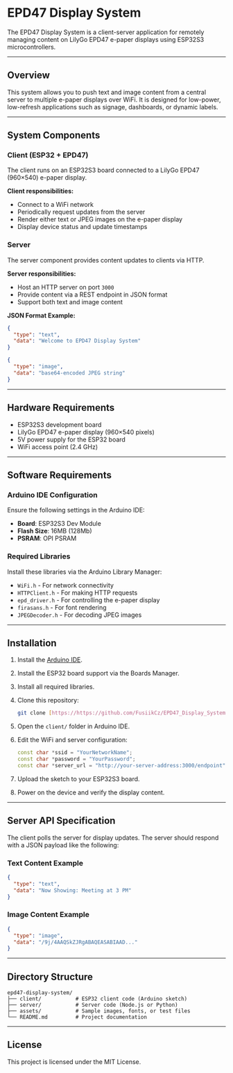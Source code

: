 # EPD47 Display System

The EPD47 Display System is a client-server application for remotely managing content on LilyGo EPD47 e-paper displays using ESP32S3 microcontrollers.

---

## Overview

This system allows you to push text and image content from a central server to multiple e-paper displays over WiFi. It is designed for low-power, low-refresh applications such as signage, dashboards, or dynamic labels.

---

## System Components

### Client (ESP32 + EPD47)

The client runs on an ESP32S3 board connected to a LilyGo EPD47 (960×540) e-paper display.

**Client responsibilities:**

- Connect to a WiFi network
- Periodically request updates from the server
- Render either text or JPEG images on the e-paper display
- Display device status and update timestamps

### Server

The server component provides content updates to clients via HTTP.

**Server responsibilities:**

- Host an HTTP server on port `3000`
- Provide content via a REST endpoint in JSON format
- Support both text and image content

**JSON Format Example:**

```json
{
  "type": "text",
  "data": "Welcome to EPD47 Display System"
}
````

```json
{
  "type": "image",
  "data": "base64-encoded JPEG string"
}
```

-----

## Hardware Requirements

  * ESP32S3 development board
  * LilyGo EPD47 e-paper display (960×540 pixels)
  * 5V power supply for the ESP32 board
  * WiFi access point (2.4 GHz)

-----

## Software Requirements

### Arduino IDE Configuration

Ensure the following settings in the Arduino IDE:

  * **Board**: ESP32S3 Dev Module
  * **Flash Size**: 16MB (128Mb)
  * **PSRAM**: OPI PSRAM

### Required Libraries

Install these libraries via the Arduino Library Manager:

  * `WiFi.h` - For network connectivity
  * `HTTPClient.h` - For making HTTP requests
  * `epd_driver.h` - For controlling the e-paper display
  * `firasans.h` - For font rendering
  * `JPEGDecoder.h` - For decoding JPEG images

-----

## Installation

1.  Install the [Arduino IDE](https://www.arduino.cc/en/software).

2.  Install the ESP32 board support via the Boards Manager.

3.  Install all required libraries.

4.  Clone this repository:

    ```sh
    git clone [https://https://github.com/FusiikCz/EPD47_Display_System.git](https://https://github.com/FusiikCz/EPD47_Display_System.git)
    ```

5.  Open the `client/` folder in Arduino IDE.

6.  Edit the WiFi and server configuration:

    ```cpp
    const char *ssid = "YourNetworkName";
    const char *password = "YourPassword";
    const char *server_url = "http://your-server-address:3000/endpoint";
    ```

7.  Upload the sketch to your ESP32S3 board.

8.  Power on the device and verify the display content.

-----

## Server API Specification

The client polls the server for display updates. The server should respond with a JSON payload like the following:

### Text Content Example

```json
{
  "type": "text",
  "data": "Now Showing: Meeting at 3 PM"
}
```

### Image Content Example

```json
{
  "type": "image",
  "data": "/9j/4AAQSkZJRgABAQEASABIAAD..."
}
```

-----

## Directory Structure

```
epd47-display-system/
├── client/           # ESP32 client code (Arduino sketch)
├── server/           # Server code (Node.js or Python)
├── assets/           # Sample images, fonts, or test files
└── README.md         # Project documentation
```

-----

## License

This project is licensed under the MIT License.

```
```

